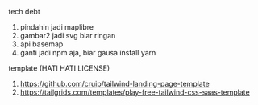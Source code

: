 tech debt
1. pindahin jadi maplibre
2. gambar2 jadi svg biar ringan
3. api basemap
4. ganti jadi npm aja, biar gausa install yarn

template (HATI HATI LICENSE)
1. https://github.com/cruip/tailwind-landing-page-template
2. https://tailgrids.com/templates/play-free-tailwind-css-saas-template